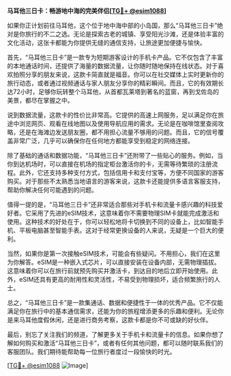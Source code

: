 **马耳他三日卡：畅游地中海的完美伴侣[[TG💪+ @esim1088](https://t.me/s/esim1088)]**

如果你正计划前往马耳他，这个位于地中海中部的小岛国，那么“马耳他三日卡”绝对是你旅行的不二之选。无论是探索古老的城镇、享受阳光沙滩，还是体验丰富的文化活动，这张卡都能为你提供无缝的通信支持，让旅途更加便捷与愉快。

首先，“马耳他三日卡”是一款专为短期游客设计的手机卡产品。它不仅包含了丰富的本地通话时间，还提供了海量的数据流量，让你随时随地保持在线状态。对于喜欢拍照分享的朋友来说，这款卡简直就是福音。你可以在社交媒体上实时更新你的旅行动态，或者通过视频通话与家人朋友分享你的精彩瞬间。而且，它的有效期长达72小时，足够你玩转整个马耳他，从首都瓦莱塔到著名的蓝窗，再到戈佐岛的美景，都尽在掌握之中。

说到数据流量，这款卡的性价比非常高。它提供的高速上网服务，足以满足你在旅途中浏览网页、观看在线地图以及使用导航应用的需求。无论是在咖啡馆里查阅攻略，还是在海滩边发送朋友圈，都不用担心流量不够用的问题。而且，它的信号覆盖非常广泛，几乎可以确保你在任何地方都能享受到稳定的网络连接。

除了基础的通话和数据功能，“马耳他三日卡”还附带了一些贴心的服务。例如，当你到达机场时，可以直接在机场的指定柜台激活你的卡，无需等待繁琐的注册流程。此外，它还支持多种支付方式，包括信用卡和支付宝等，方便不同国家的游客购买。对于那些不太熟悉当地语言的游客来说，这款卡还能提供多语言客服支持，帮助你解决任何可能遇到的问题。

值得一提的是，“马耳他三日卡”还非常适合那些对手机卡和流量卡感兴趣的科技爱好者。它采用了先进的eSIM技术，这意味着你不需要物理SIM卡就能完成激活和使用。这种技术的好处在于，你可以轻松地将卡切换到不同的设备上，比如智能手机、平板电脑甚至智能手表。这对于经常更换设备的人来说，无疑是一个巨大的便利。

当然，如果你是第一次接触eSIM技术，可能会有些疑问。不用担心，我们在这里为你解答。eSIM是一种嵌入式芯片，可以直接安装在设备内部，无需物理插拔。这意味着你可以在旅行前就预先购买并激活卡，到达目的地后立即开始使用。此外，eSIM还具有更高的耐用性和灵活性，不易受到物理损坏，适合频繁旅行的人士。

总之，“马耳他三日卡”是一款集通话、数据和便捷性于一体的优秀产品。它不仅能满足你在旅行中的基本通信需求，还能为你的旅程增添更多的乐趣和便利。无论你是来马耳他度假休闲，还是进行商务考察，这款卡都是你不可或缺的好伙伴。

最后，别忘了关注我们的频道，了解更多关于手机卡和流量卡的信息。如果你想了解如何购买和激活“马耳他三日卡”，或者有任何其他问题，都可以随时联系我们的客服团队。我们期待能帮助每一位旅行者度过一段愉快的时光。

[[TG💪+ @esim1088](https://t.me/s/esim1088) ![Image](https://i.postimg.cc/4NQfJmqS/Snipaste-2025-05-13-00-14-12.png)]